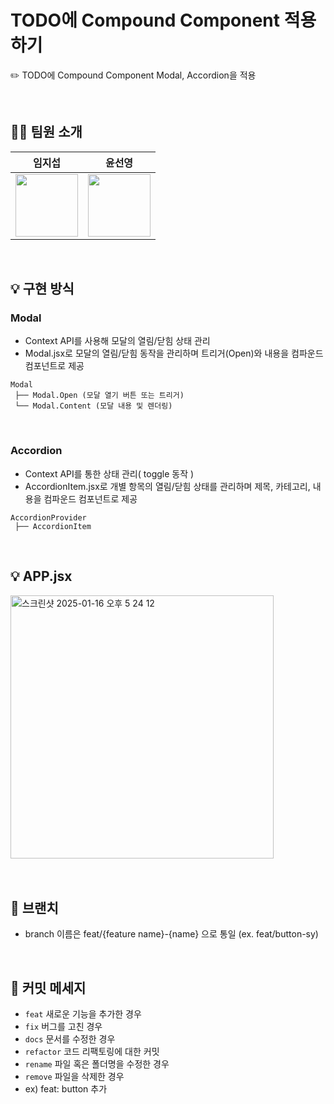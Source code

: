 # TODO에 Compound Component 적용하기

✏️ TODO에 Compound Component Modal, Accordion을 적용

<br>

## 👨‍💻 팀원 소개
| 임지섭 | 윤선영 |
| --- | --- |
| <img src="https://avatars.githubusercontent.com/icebear0111" width="100" height="100"> | <img src="https://avatars.githubusercontent.com/yunsy1103" width="100" height="100"> |
<br>

## 💡 구현 방식
  
###  Modal
- Context API를 사용해 모달의 열림/닫힘 상태 관리
- Modal.jsx로 모달의 열림/닫힘 동작을 관리하며 트리거(Open)와 내용을 컴파운드 컴포넌트로 제공

```
Modal
 ├── Modal.Open (모달 열기 버튼 또는 트리거)
 └── Modal.Content (모달 내용 및 렌더링)
```
<br>

### Accordion
- Context API를 통한 상태 관리( toggle 동작 )
- AccordionItem.jsx로 개별 항목의 열림/닫힘 상태를 관리하며  제목, 카테고리, 내용을 컴파운드 컴포넌트로 제공
  
```
AccordionProvider
 ├── AccordionItem
```
<br>

## 💡 APP.jsx
<img width="421" alt="스크린샷 2025-01-16 오후 5 24 12" src="https://github.com/user-attachments/assets/ef7f8243-e0f4-4b11-b7ff-b21603dec670" />


<br>
<br>
<br>


## 📌 브랜치
- branch 이름은 feat/{feature name}-{name} 으로 통일 (ex. feat/button-sy)
<br>

## 📌 커밋 메세지
- `feat` 새로운 기능을 추가한 경우
- `fix` 버그를 고친 경우
- `docs` 문서를 수정한 경우
- `refactor` 코드 리팩토링에 대한 커밋
- `rename` 파일 혹은 폴더명을 수정한 경우
- `remove` 파일을 삭제한 경우
- ex) feat: button 추가
<br>
